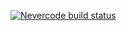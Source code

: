 [![Nevercode build status](https://app.nevercode.io/api/projects/df6e077f-426b-433b-b4b4-3b6a52438c5c/workflows/a63ec577-62e3-404a-a463-91aaec688afc/status_badge.svg?branch=eesel)](https://app.nevercode.io/#/project/df6e077f-426b-433b-b4b4-3b6a52438c5c/workflow/a63ec577-62e3-404a-a463-91aaec688afc/latestBuild?branch=eesel)
